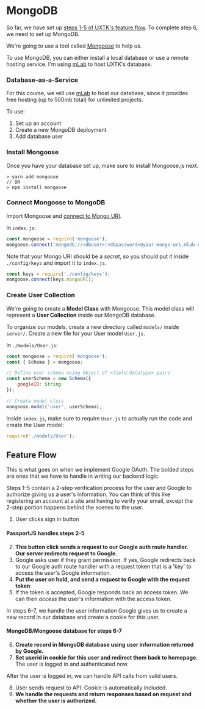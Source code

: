 # MongoDB

So far, we have set up [steps 1-5 of UXTK's feature flow](#feature-flow). To complete step 6, we need to set up MongoDB. 

We're going to use a tool called [Mongoose](http://mongoosejs.com/docs/) to help us.

To use MongoDB, you can either install a local database or use a remote hosting service. I'm using [mLab](https://mlab.com/) to host UXTK's database. 

### Database-as-a-Service
For this course, we will use [mLab](https://mlab.com/) to host our database, since it provides free hosting (up to 500mb total) for unlimited projects.

To use:
1. Set up an account 
4. Create a new MongoDB deployment
3. Add database user

### Install Mongoose
Once you have your database set up, make sure to install Mongoose.js next.
```
> yarn add mongoose 
// OR
> npm install mongoose
``` 

### Connect Mongoose to MongoDB
Import Mongoose and [connect to Mongo URI](https://docs.mlab.com/connecting/#connect-string).

In `index.js`:
```js
const mongoose = require('mongoose');
mongoose.connect('mongodb://<dbuser>:<dbpassword>@your-mongo-uri.mlab.com')
```

Note that your Mongo URI should be a *secret*, so you should put it inside `./config/keys` and import it to `index.js`.
```js
const keys = require('./config/keys');
mongoose.connect(keys.mongoURI);
```

### Create User Collection
We're going to create a **Model Class** with Mongoose. This model class will represent a **User Collection** inside our MongoDB database.

To organize our models, create a new directory called `models/` inside `server/`. Create a new file for your User model `User.js`.

In `./models/User.js`:
```js
const mongoose = require('mongoose');
const { Schema } = mongoose;

// Define user schema using Object of <field:datatype> pairs
const userSchema = new Schema({
	googleID: String
});

// Create model class
mongoose.model('user', userSchema);
```

Inside `index.js`, make sure to require `User.js` to actually run the code and create the User model:
```js
require('./models/User');
```

## Feature Flow
This is what goes on when we implement Google OAuth.
The bolded steps are ones that we have to handle in writing our backend logic.

Steps 1-5 contain a 2-step verification process for the user and Google to authorize giving us a user's information. You can think of this like registering an account at a site and having to verify your email, except the 2-step portion happens behind the scenes to the user. 

1. User clicks sign in button

#### PassportJS handles steps 2-5
2. **This button click sends a request to our Google auth route handler. Our server redirects request to Google.**
3. Google asks user if they grant permission. If yes, Google redirects back to our Google auth route handler with a request token that is a 'key' to access the user's Google information.
4. **Put the user on hold, and send a request to Google with the request token**
5. If the token is accepted, Google responds back an access token. We can then *access* the user's information with the access token.

In steps 6-7, we handle the user information Google gives us to create a new record in our database and create a cookie for this user.
#### MongoDB/Mongoose database for steps 6-7
6. **Create record in MongoDB database using user information returned by Google.**
7. **Set userid in cookie for this user and redirect them back to homepage.** The user is logged in and authenticated now.

After the user is logged in, we can handle API calls from valid users.

8. User sends request to API. Cookie is automatically included.
9. **We handle the requests and return responses based on request and whether the user is authorized.**

